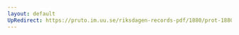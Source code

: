 ```yaml
---
layout: default
UpRedirect: https://pruto.im.uu.se/riksdagen-records-pdf/1880/prot-1880--ak--022/prot-1880--ak--022_011.pdf
---
```

